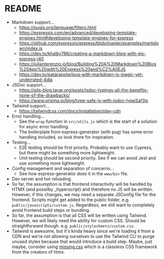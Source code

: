 # README

- Markdown support...
  - https://pugjs.org/language/filters.html
  - https://expressjs.com/en/advanced/developing-template-engines.html#developing-template-engines-for-express
  - https://github.com/expressjs/express/blob/master/examples/markdown/index.js
  - https://dev.to/khalby786/creating-a-markdown-blog-with-ejs-express-j40
  - https://julianterenzio.io/blog/Building%20A%20Markdown%20Blog%20App%20with%20Express%20and%C2%A0EJS
  - https://dev.to/patarapolw/pug-with-markdown-is-magic-yet-underrated-4dla
- JSDoc support...
  - https://gils-blog.tayar.org/posts/jsdoc-typings-all-the-benefits-none-of-the-drawbacks/
  - https://www.prisma.io/blog/type-safe-js-with-jsdoc-typeSaf3js
- Tailwind support...
  - https://tailwindcss.com/docs/installation/play-cdn
- Error handling...
  - See the `wrap` function in `src/utils.js` which is the start of a solution for async error handling.
  - The boilerplate from express-generator (with pug) has some error handling included, so look there for inspiration.
- Testing...
  - E2E testing should be first priority. Probably want to use Cypress, but there might be something more lightweight.
  - Unit testing should be second priority. See if we can avoid Jest and use something more lightweight.
- Config management and separation of concerns...
  - See how express-generator does it in the `www/bin` file.
- Dev server and hot reloading
- So far, the assumption is that frontend interactivity will be handled by HTMX (and possilby \_hyperscript) and therefore no JS will be written. However, if this changes, we may need a separate JSConfig file for the frontend. Scripts might get added to the public folder, e.g. `public/javascripts/custom.js`. Regardless, we still want to completely avoid frontend build steps or bundling.
- So far, the assumption is that all CSS will be written using Tailwind. However, we will likely need the ability for custom CSS. Should be straightforward though. e.g. `public/stylesheets/custom.css`.
- Tailwind is awesome, but it's kinda heavy since we're loading it from a CDN and we're not allowing ourselves to use the Tailwind CLI to purge unused styles because that would introduce a build step. Maybe, just maybe, consider using [missing.css](https://missing.style/) which is a classless CSS framework from the creators of htmx.
